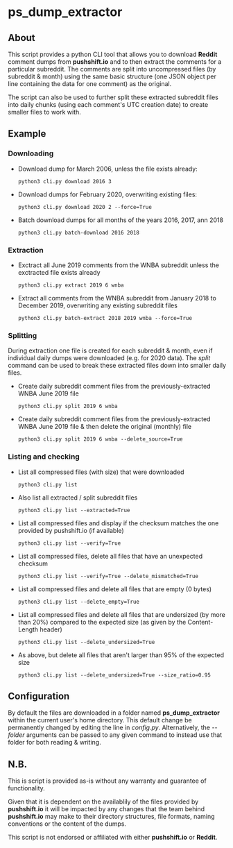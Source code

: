 # ps_dump_extractor

## About

This script provides a python CLI tool that allows you to download __Reddit__ comment dumps from __pushshift.io__ and to then extract the comments for a particular subreddit.
The comments are split into uncompressed files (by subreddit & month) using the same basic structure (one JSON object per line containing the data for one comment) as the original.

The script can also be used to further split these extracted subreddit files into daily chunks (using each comment's UTC creation date) to create smaller files to work with.

## Example

### Downloading

- Download dump for March 2006, unless the file exists already:

    ```python3 cli.py download 2016 3```

- Download dumps for February 2020, overwriting existing files:

    ```python3 cli.py download 2020 2 --force=True```

- Batch download dumps for all months of the years 2016, 2017, ann 2018

    ```python3 cli.py batch-download 2016 2018```

### Extraction

- Exctract all June 2019 comments from the WNBA subreddit unless the exctracted file exists already

    ```python3 cli.py extract 2019 6 wnba```

- Extract all comments from the WNBA subreddit from January 2018 to December 2019, overwriting any existing subreddit files 

    ```python3 cli.py batch-extract 2018 2019 wnba --force=True```

### Splitting

During extraction one file is created for each subreddit & month, even if individual daily dumps were downloaded (e.g. for 2020 data). The _split_ command can be used to break these extracted files down into smaller daily files. 

- Create daily subreddit comment files from the previously-extracted WNBA June 2019 file

    ```python3 cli.py split 2019 6 wnba```

- Create daily subreddit comment files from the previously-extracted WNBA June 2019 file & then delete the original (monthly) file

    ```python3 cli.py split 2019 6 wnba --delete_source=True```

### Listing and checking

- List all compressed files (with size) that were downloaded

    ```python3 cli.py list```


- Also list all extracted / split subreddit files

    ```python3 cli.py list --extracted=True```

- List all compressed files and display if the checksum matches the one provided by pushshift.io (if available)

    ```python3 cli.py list --verify=True```

- List all compressed files, delete all files that have an unexpected checksum

    ```python3 cli.py list --verify=True --delete_mismatched=True```

- List all compressed files and delete all files that are empty (0 bytes)

    ```python3 cli.py list --delete_empty=True```

- List all compressed files and delete all files that are undersized (by more than 20%) compared to the expected size (as given by the Content-Length header)

    ```python3 cli.py list --delete_undersized=True```

- As above, but delete all files that aren't larger than 95% of the expected size

    ```python3 cli.py list --delete_undersized=True --size_ratio=0.95```





## Configuration

By default the files are downloaded in a folder named __ps_dump_extractor__ within the current user's home directory. This default change be permanently changed by editing the line in _config.py_. Alternatively, the _--folder_ arguments can be passed to any given command to instead use that folder for both reading & writing.

## N.B.

This is script is provided as-is without any warranty and guarantee of functionality.

Given that it is dependent on the availablily of the files provided by  __pushshift.io__ it will be impacted by any changes that the team behind __pushshift.io__ may make to their directory structures, file formats, naming conventions or the content of the dumps.

This script is not endorsed or affiliated with either __pushshift.io__ or __Reddit__.
